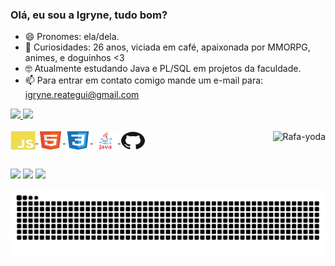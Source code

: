 ### Olá, eu sou a Igryne, tudo bom?

- 😄 Pronomes: ela/dela.
- 🌟 Curiosidades: 26 anos, viciada em café, apaixonada por MMORPG, animes, e doguinhos <3
- 🤓 Atualmente estudando Java e PL/SQL em projetos da faculdade.
- 📫 Para entrar em contato comigo mande um e-mail para: igryne.reategui@gmail.com


<div>
  <a href="https://github.com/igrynereategui">
  <img height="160em" weight="150em" src="https://github-readme-stats.vercel.app/api?username=igrynereategui&show_icons=true&theme=dracula&include_all_commits=true&count_private=true"/>
  <img height="160em" weight="150em" src="https://github-readme-stats.vercel.app/api/top-langs/?username=igrynereategui&layout=compact&langs_count=7&theme=dracula"/>
</div>
  
 <div style="display: inline_block"><br>
  <img align="center" alt="Js" height="30" width="40" src="https://raw.githubusercontent.com/devicons/devicon/master/icons/javascript/javascript-plain.svg">
  <img align="center" alt="HTML" height="30" width="40" src="https://raw.githubusercontent.com/devicons/devicon/master/icons/html5/html5-original.svg">
  <img align="center" alt="CSS" height="30" width="40" src="https://raw.githubusercontent.com/devicons/devicon/master/icons/css3/css3-original.svg">
  <img align="center" alt="Java" height="30" width="40" src="https://raw.githubusercontent.com/devicons/devicon/master/icons/java/java-original-wordmark.svg">
  <img align="center" alt="GitHub" height="30" width="40" src="https://raw.githubusercontent.com/devicons/devicon/master/icons/github/github-original.svg">
  <img align="right" alt="Rafa-yoda" src="https://i.picasion.com/pic91/0f1cbe977c7a10408565c2129e564c0b.gif">
</div>
  
 ##
  
  <div> 
  <a href="https://www.instagram.com/igrynereategui" target="_blank"><img src="https://img.shields.io/badge/-Instagram-%23E4405F?style=for-the-badge&logo=instagram&logoColor=white" target="_blank"></a>
  <a href = "mailto:igryne.reategui@gmail.com"><img src="https://img.shields.io/badge/-Gmail-%23333?style=for-the-badge&logo=gmail&logoColor=white" target="_blank"></a>
  <a href="https://www.linkedin.com/in/igryne-reategui-b34021163/" target="_blank"><img src="https://img.shields.io/badge/-LinkedIn-%230077B5?style=for-the-badge&logo=linkedin&logoColor=white" target="_blank"></a> 
    
     
  ![Snake animation](https://github.com/igrynereategui/igrynereategui/blob/output/github-contribution-grid-snake.svg)
    
</div>
